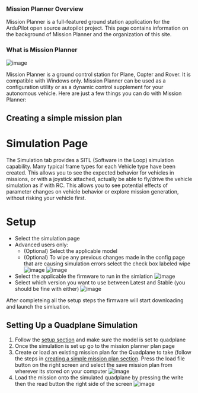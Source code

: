 ### Mission Planner Overview

Mission Planner is a full-featured ground station application for the ArduPilot open source autopilot project. This page contains information on the background of Mission Planner and the organization of this site.
### What is Mission Planner

![image](https://github.com/user-attachments/assets/67765632-ea07-439c-9b1b-18b7c784d212)

Mission Planner is a ground control station for Plane, Copter and Rover. It is compatible with Windows only. Mission Planner can be used as a configuration utility or as a dynamic control supplement for your autonomous vehicle. Here are just a few things you can do with Mission Planner:

## Creating a simple mission plan

###
# Simulation Page

The Simulation tab provides a SITL (Software in the Loop) simulation capability. Many typical frame types for each Vehicle type have been created. This allows you to see the expected behavior for vehicles in missions, or with a joystick attached, actually be able to fly/drive the vehicle simulation as if with RC. This allows you to see potential effects of parameter changes on vehicle behavior or explore mission generation, without risking your vehicle first.

# Setup 

- Select the simulation page
- Advanced users only:
  - (Optional) Select the applicable model
  - (Optional) To wipe any previous changes made in the config page that are causing simulation errors select the check box labeled wipe
  ![image](https://github.com/user-attachments/assets/7650590a-3863-49d8-b0f4-d1fd7e5b319f)
  ![image](https://github.com/user-attachments/assets/f2c9776c-eb35-4a9f-be37-340213158935)
- Select the applicable the firmware to run in the simlation
![image](https://github.com/user-attachments/assets/60f5533d-89c1-42a2-838e-4f216b7affec)
- Select which version you want to use between Latest and Stable (you should be fine with either) 
![image](https://github.com/user-attachments/assets/e74dbd32-caf8-41d6-bc27-69fce410b481)

After completeing all the setup steps the firmware will start downloading and launch the simluation. 

## Setting Up a Quadplane Simulation
1. Follow the [setup section](#Setup) and make sure the model is set to quadplane
2. Once the simulation is set up go to the mission planner plan page
3. Create or load an existing mission plan for the Quadplane to take (follow the steps in [creating a simple mission plan section](#Creating-a-simple-mission-plan). Press the load file button on the right screen and select the save mission plan from wherever its stored on your computer ![image](https://github.com/user-attachments/assets/c4f7cac4-0722-4012-b1b3-36110dc7e2c0)
4. Load the mission onto the simulated quadplane by pressing the write then the read button the right side of the screen ![image](https://github.com/user-attachments/assets/293612fc-515e-4fe6-88e3-b046f1bdd4c8)

